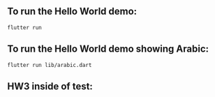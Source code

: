 ## To run the Hello World demo:
```
flutter run
```
## To run the Hello World demo showing Arabic:
```
flutter run lib/arabic.dart
```
## HW3 inside of test:
```
